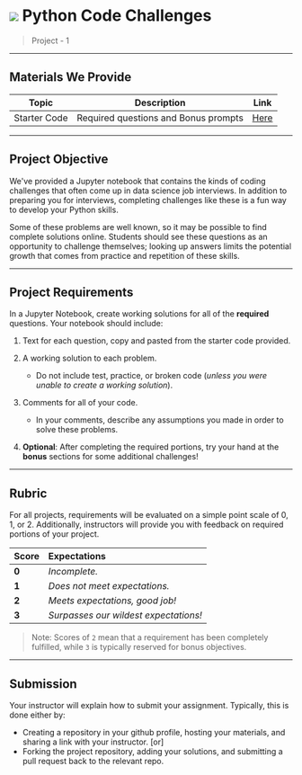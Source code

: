 ﻿# ![](https://ga-dash.s3.amazonaws.com/production/assets/logo-9f88ae6c9c3871690e33280fcf557f33.png) Python Code Challenges> Project - 1---## Materials We Provide| Topic | Description | Link || --- | --- | --- || Starter Code | Required questions and Bonus prompts | [Here](./Project-1-CC.ipynb) |---## Project ObjectiveWe've provided a Jupyter notebook that contains the kinds of coding challenges that often come up in data science job interviews. In addition to preparing you for interviews, completing challenges like these is a fun way to develop your Python skills.Some of these problems are well known, so it may be possible to find complete solutions online. Students should see these questions as an opportunity to challenge themselves; looking up answers limits the potential growth that comes from practice and repetition of these skills.---## Project RequirementsIn a Jupyter Notebook, create working solutions for all of the **required** questions. Your notebook should include:1. Text for each question, copy and pasted from the starter code provided.2. A working solution to each problem.   - Do not include test, practice, or broken code (*unless you were unable to create a working solution*).3. Comments for all of your code.   - In your comments, describe any assumptions you made in order to solve these problems.4. **Optional**: After completing the required portions, try your hand at the **bonus** sections for some additional challenges!---## RubricFor all projects, requirements will be evaluated on a simple point scale of 0, 1, or 2. Additionally, instructors will provide you with feedback on required portions of your project.Score | Expectations:--- | :---**0** | _Incomplete._**1** | _Does not meet expectations._**2** | _Meets expectations, good job!_**3** | _Surpasses our wildest expectations!_> Note: Scores of `2` mean that a requirement has been completely fulfilled, while `3` is typically reserved for bonus objectives.---## SubmissionYour instructor will explain how to submit your assignment. Typically, this is done either by:- Creating a repository in your github profile, hosting your materials, and sharing a link with your instructor.[or]- Forking the project repository, adding your solutions, and submitting a pull request back to the relevant repo.